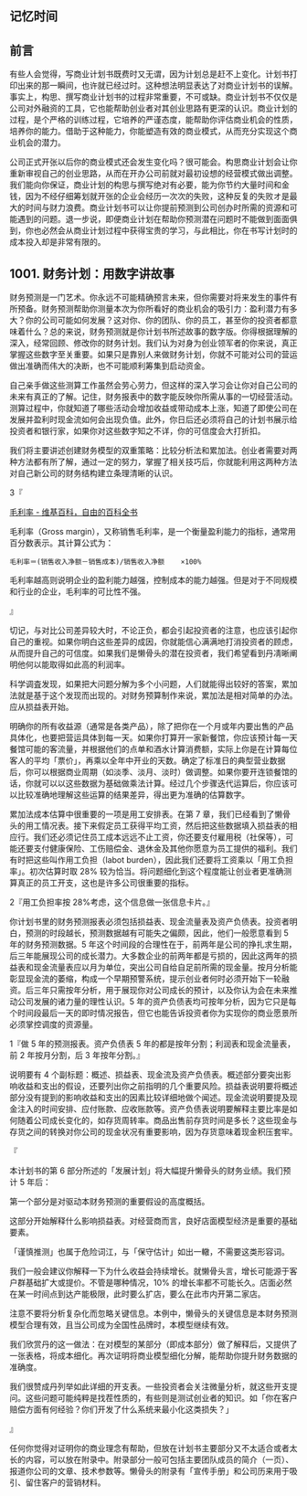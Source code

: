 ## 记忆时间

## 前言

有些人会觉得，写商业计划书既费时又无谓，因为计划总是赶不上变化。计划书打印出来的那一瞬间，也许就已经过时。这种想法明显表达了对商业计划书的误解。事实上，构思、撰写商业计划书的过程非常重要，不可或缺。商业计划书不仅仅是公司对外融资的工具，它也能帮助创业者对其创业思路有更深的认识。商业计划的过程，是个严格的训练过程，它培养的严谨态度，能帮助你评估商业机会的性质，培养你的能力。借助于这种能力，你能塑造有效的商业模式，从而充分实现这个商业机会的潜力。

公司正式开张以后你的商业模式还会发生变化吗？很可能会。构思商业计划会让你重新审视自己的创业思路，从而在开办公司前就对最初设想的经营模式做出调整。我们能向你保证，商业计划的构思与撰写绝对有必要，能为你节约大量时间和金钱，因为不经仔细筹划就开张的企业会经历一次次的失败，这种反复的失败オ是最大的时间与财力浪费。商业计划书可以让你提前预测到公司创办时所需的资源和可能遇到的问题。退一步说，即便商业计划在帮助你预测潜在问题时不能做到面面俱到，你也必然会从商业计划过程中获得宝贵的学习，与此相比，你在书写计划时的成本投入却是非常有限的。

## 1001. 财务计划：用数字讲故事

财务预测是一门艺术。你永远不可能精确预言未来，但你需要对将来发生的事件有所预备。财务预测帮助你测量本次为你所看好的商业机会的吸引力：盈利潜力有多大？你的公司可能如何发展？这对你、你的团队、你的员工，甚至你的投资者都意味着什么？总的来说，财务预测就是你计划书所述故事的数字版。你得根据理解的深入，经常回顾、修改你的财务计划。我们认为对身为创业领军者的你来说，真正掌握这些数字至关重要。如果只是靠别人来做财务计划，你就不可能对公司的营运做出准确而伟大的决断，也不可能顺利筹集到启动资金。

自己亲手做这些测算工作虽然会劳心劳力，但这样的深入学习会让你对自己公司的未来有真正的了解。记住，财务报表中的数字能反映你所需从事的一切经营活动。测算过程中，你就知道了哪些活动会增加收益或带动成本上涨，知道了即使公司在发展并盈利时现金流如何会出现负值。此外，你日后还必须将自己的计划书展示给投资者和银行家，如果你对这些数字知之不详，你的可信度会大打折扣。

我们将主要讲述创建财务模型的双重策略：比较分析法和累加法。创业者需要对两种方法都有所了解，通过一定的努力，掌握了相关技巧后，你就能利用这两种方法对自己新公司的财务结构建立条理清晰的认识。

3『

[毛利率 - 维基百科，自由的百科全书](https://zh.wikipedia.org/wiki/%E6%AF%9B%E5%88%A9%E7%8E%87)

毛利率（Gross margin），又称销售毛利率，是一个衡量盈利能力的指标，通常用百分数表示。其计算公式为：

    毛利率＝(销售收入净额－销售成本)/销售收入净额	×100%

毛利率越高则说明企业的盈利能力越强，控制成本的能力越强。但是对于不同规模和行业的企业，毛利率的可比性不强。

』

切记，与对比公司差异较大时，不论正负，都会引起投资者的注意，也应该引起你自己的重视。如果你明白这些差异的成因，你就能信心满满地打消投资者的顾虑，从而提升自己的可信度。如果我们是懒骨头的潜在投资者，我们希望看到丹凊晰阐明他何以能取得如此高的利润率。

科学调査发现，如果把大问题分解为多个小问题，人们就能得出较好的答案，累加法就是基于这个发现而出现的。对财务预算制作来说，累加法是相对简单的办法。应从损益表开始。

明确你的所有收益源（通常是各类产品），除了把你在一个月或年内要出售的产品具体化，也要把营运具体到每一天。如果你打算开一家新餐馆，你应该预计每一天餐馆可能的客流量，并根据他们的点单和酒水计算消费额，实际上你是在计算每位客人的平均「票价」，再乘以全年中开业的天数。确定了标准日的典型营业数据后，你可以根据商业周期（如淡季、淡月、淡时）做调整。如果你要开连锁餐馆的话，你就可以以这些数据为基础做乘法计算。经过几个步骤迭代运算后，你应该可以比较准确地理解这些运算的结果差异，得出更为准确的估算数字。

累加法成本估算中很重要的一项是用工安排表。在第 7 章，我们已经看到了懒骨头的用工情况表。接下来假定员工获得平均工资，然后把这些数据填入损益表的相应行。我们还必须记住员工成本远远不止工资，你还要支付雇用税（社保等），可能还要支付健康保险、工伤赔偿金、退休金及其他你愿意为员工提供的福利。我们有时把这些叫作用工负担（labot burden），因此我们还要将工资乘以「用工负担率」。初次估算时取 28% 较为恰当。将问题细化到这个程度能让创业者更准确测算真正的员工开支，这也是许多公司很重要的指标。

2『用工负担率按 28%考虑，这个信息做一张信息卡片。』

你计划书里的财务预测报表必须包括损益表、现金流量表及资产负债表。投资者明白，预测的时段越长，预测数据越有可能失之偏颇，因此，他们一般愿意看到 5 年的财务预测数据。5 年这个时间段的合理性在于，前两年是公司的挣扎求生期，后三年能展现公司的成长潜力。大多数企业的前两年都是亏损的，因此这两年的损益表和现金流量表应以月为单位，突出公司自给自足前所需的现金量。按月分析能彰显现金流的萎缩，构成一个早期预警系统，提示创业者何时必须开始下一轮融资。后三年只需按年分析，用于展现你对公司成长的预计，以及你认为会在未来推动公司发展的诸力量的理性认识。5 年的资产负债表均可按年分析，因为它只是每个时间段最后一天的即时情况报告，但它也能告诉投资者你为实现你的商业愿景所必须掌控调度的资源量。

1『做 5 年的预测报表。资产负债表 5 年的都是按年分割；利润表和现金流量表，前 2 年按月分割，后 3 年按年分割。』

说明要有 4 个副标题：概述、损益表、现金流及资产负债表。概述部分要突出影响收益和支出的假设，还要列出你之前指明的几个重要风险。损益表说明要将概述部分没有提到的影响收益和支出的因素比较详细地做个闻述。现金流说明要提及现金注入的时间安排、应付账款、应收账款等。资产负债表说明要解释主要比率是如何随着公司成长变化的，如存货周转率。商品出售前存货时间是多长？这些现金与存货之间的转换对你公司的现金状况有重要影响，因为存货意味着现金积压套牢。

『

本计划书的第 6 部分所述的「发展计划」将大幅提升懒骨头的财务业绩。我们预计 5 年后：

第一个部分是对驱动本财务预测的重要假设的高度概括。

这部分开始解释什么影响损益表。对经营商而言，良好店面模型经济是重要的基础要素。

「谨慎推测」也属于危险词江，与「保守估计」如出一轍，不需要这类形容词。

我们一般会建议你解释一下为什么收益会持续增长。就懒骨头言，增长可能源于客户群基础扩大或提价。不管是哪种情况，10% 的增长率都不可能长久。店面必然在某一时间点到达产能极限，此时要么扩店，要么在此市内开第二家店。

注意不要将分析复杂化而忽略关键信息。本例中，懒骨头的关键信息是本财务预测模型合理有效，且当公司成为全国性品牌时，本模型继续有效。

我们欣赏丹的这一做法：在对模型的某部分（即成本部分）做了解释后，又提供了一张表格，将成本细化。再次证明将商业模型细化分解，能帮助你提升财务数据的准确度。

我们很赞成丹列举如此详细的开支表。一些投资者会关注微量分析，就这些开支提问。这些问题可能纯粹是找茬性质的，有些则是测试创业者的知识。如「你在客户赔偿方面有何经验？你们开发了什么系统来最小化这类损失？」

』

任何你觉得对证明你的商业理念有帮助，但放在计划书主要部分又不太适合或者太长的内容，可以放在附录中。附录部分一般可包括主要团队成员的简介（一页）、报道你公司的文章、技术参数等。懒骨头的附录有「宣传手册」和公司历来用于吸引、留住客户的营销材料。